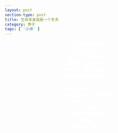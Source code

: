 ```yaml
---
layout: post
section-type: post
title: 生命本身就是一个冬天
category: 笋子
tags: [ '小诗' ]
---
```


<center><font color="#fff">
火车的意象总是指向远方 <br>
南方之南 <br>
避开了一场严寒 <br>
却遭遇更冷酷的严寒 <br>
落在人一生中的雪 <br>
我们并不能完全看见 <br>
 <br>
冬天一年一年地弄冷一个人 <br>
从一块骨头到无处逃窜的灵魂 <br>
大雪纷纷扬扬 <br>
下在正经历的路上 <br>
当岁月像荒野般敞开 <br>
这生命 <br>
便再也无法保管 <br>
<br>
</font>
</center>
